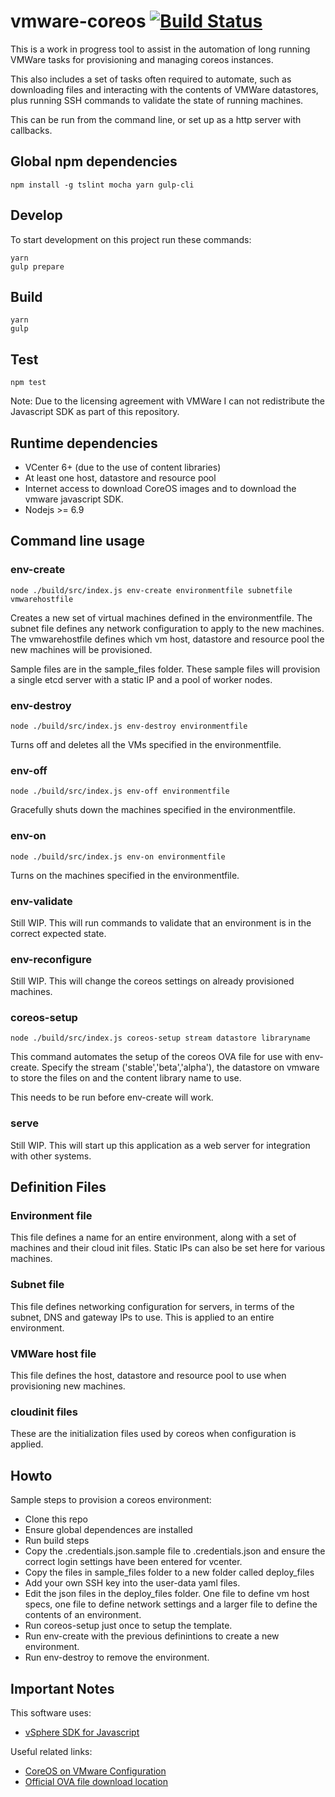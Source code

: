 # vmware-coreos [![Build Status](https://travis-ci.org/mrgeoffrich/vmware-coreos.svg?branch=master)](https://travis-ci.org/mrgeoffrich/vmware-coreos)

This is a work in progress tool to assist in the automation of long running VMWare tasks for provisioning and managing coreos instances.

This also includes a set of tasks often required to automate, such as downloading files and interacting with the contents of VMWare datastores, plus running SSH commands to validate the state of running machines.

This can be run from the command line, or set up as a http server with callbacks.

## Global npm dependencies

```
npm install -g tslint mocha yarn gulp-cli
```

## Develop

To start development on this project run these commands:
```
yarn
gulp prepare
```

## Build

```
yarn
gulp
```

## Test

```
npm test
```


Note: Due to the licensing agreement with VMWare I can not redistribute the Javascript SDK as part of this repository.

## Runtime dependencies

* VCenter 6+ (due to the use of content libraries)
* At least one host, datastore and resource pool
* Internet access to download CoreOS images and to download the vmware javascript SDK.
* Nodejs >= 6.9

## Command line usage

### **env-create**

```
node ./build/src/index.js env-create environmentfile subnetfile vmwarehostfile
```

Creates a new set of virtual machines defined in the environmentfile. The subnet file defines any network configuration to apply to the new machines. The vmwarehostfile defines which vm host, datastore and resource pool the new machines will be provisioned.

Sample files are in the sample_files folder. These sample files will provision a single etcd server with a static IP and a pool of worker nodes.

### **env-destroy**

```
node ./build/src/index.js env-destroy environmentfile
```

Turns off and deletes all the VMs specified in the environmentfile.

### **env-off**

```
node ./build/src/index.js env-off environmentfile
```

Gracefully shuts down the machines specified in the environmentfile.

### **env-on**

```
node ./build/src/index.js env-on environmentfile
```

Turns on the machines specified in the environmentfile.

### **env-validate**

Still WIP. This will run commands to validate that an environment is in the correct expected state.

### **env-reconfigure**

Still WIP. This will change the coreos settings on already provisioned machines.

### **coreos-setup**

```
node ./build/src/index.js coreos-setup stream datastore libraryname
```

This command automates the setup of the coreos OVA file for use with env-create. Specify the stream ('stable','beta','alpha'), the datastore on vmware to store the files on and the content library name to use.

This needs to be run before env-create will work.


### **serve**

Still WIP. This will start up this application as a web server for integration with other systems.

## Definition Files

### Environment file

This file defines a name for an entire environment, along with a set of machines and their cloud init files. Static IPs can also be set here for various machines.

### Subnet file

This file defines networking configuration for servers, in terms of the subnet, DNS and gateway IPs to use. This is applied to an entire environment.

### VMWare host file

This file defines the host, datastore and resource pool to use when provisioning new machines.

### cloudinit files

These are the initialization files used by coreos when configuration is applied.

## Howto

Sample steps to provision a coreos environment:

* Clone this repo
* Ensure global dependences are installed
* Run build steps
* Copy the .credentials.json.sample file to .credentials.json and ensure the correct login settings have been entered for vcenter.
* Copy the files in sample_files folder to a new folder called deploy_files
* Add your own SSH key into the user-data yaml files.
* Edit the json files in the deploy_files folder. One file to define vm host specs, one file to define network settings and a larger file to define the contents of an environment.
* Run coreos-setup just once to setup the template.
* Run env-create with the previous definintions to create a new environment.
* Run env-destroy to remove the environment.

## Important Notes

This software uses:

* [vSphere SDK for Javascript](https://labs.vmware.com/flings/vsphere-sdk-for-javascript)

Useful related links:

* [CoreOS on VMware Configuration](https://coreos.com/os/docs/latest/vmware-guestinfo.html)
* [Official OVA file download location](https://coreos.com/os/docs/latest/booting-on-vmware.html)

